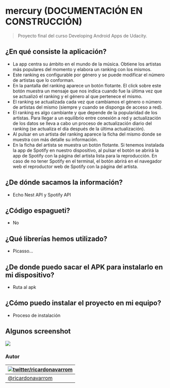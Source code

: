 mercury (DOCUMENTACIÓN EN CONSTRUCCIÓN)
======================

> Proyecto final del curso Developing Android Apps de Udacity.

## ¿En qué consiste la aplicación?
- La app centra su ámbito en el mundo de la música. Obtiene los artistas más populares del momento y elabora un ranking con los mismos.
- Este ranking es configurable por género y se puede modificar el número de artistas que lo conforman.
- En la pantalla del ranking aparece un botón flotante. El click sobre este botón muestra un mensaje que nos indica cuando fue la última vez que se actualizó el ranking y el género al que pertenece el mismo.
- El ranking se actualizada cada vez que cambiamos el género o número de artistas del mismo (siempre y cuando se disponga de acceso a red).
- El ranking es algo cambiante y que depende de la popularidad de los artistas. Para llegar a un equilibrio entre conexión a red y actualización de los datos se lleva a cabo un proceso de actualización diario del ranking (se actualiza el día después de la última actualización).
- Al pulsar en un artista del ranking aparece la ficha del mismo donde se muestra con más detalle su información.
- En la ficha del artista se muestra un botón flotante. Si tenemos instalada la app de Spotify en nuestro dispositivo, al pulsar el botón se abrirá la app de Spotify con la página del artista lista para la reproducción. En caso de no tener Spotify en el terminal, el botón abrirá en el navegador web el reproductor web de Spotify con la página del artista.

## ¿De dónde sacamos la información?
- Echo Nest API y Spotify API

## ¿Código espagueti?
- No

## ¿Qué librerías hemos utilizado?
- Picasso...

## ¿De donde puedo sacar el APK para instalarlo en mi dispositivo?
- Ruta al apk

## ¿Cómo puedo instalar el proyecto en mi equipo?
- Proceso de instalación

## Algunos screenshot
<img src="https://github.com/ricardonavarrom/mercury/tree/master/doc/screenshot1.png" />

### Autor

| [![twitter/ricardonavarrom](https://avatars3.githubusercontent.com/u/2845589?v=3&s=70)](https://twitter.com/ricardonavarrom "Follow @ricardonavarrom on Twitter") |
|---|
| [@ricardonavarrom](https://twitter.com/ricardonavarrom) |